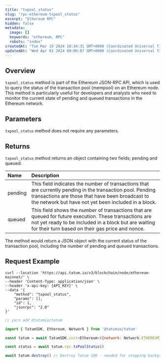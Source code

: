 ```yaml
---
title: "txpool_status"
slug: "rpc-ethereum-txpool_status"
excerpt: "Ethereum RPC"
hidden: false
metadata: 
  image: []
  keywords: "ethereum, RPC"
  robots: "index"
createdAt: "Tue Mar 19 2024 18:34:31 GMT+0000 (Coordinated Universal Time)"
updatedAt: "Wed Apr 03 2024 09:00:07 GMT+0000 (Coordinated Universal Time)"
---
```

## Overview

 `txpool_status` method is part of the Ethereum JSON-RPC API, which is used to query the status of the transaction pool (mempool) on an Ethereum node. This method is particularly useful for developers and analysts who need to monitor the current state of pending and queued transactions in the Ethereum network.

## Parameters

`txpool_status` method does not require any parameters.

## Returns

`txpool_status` method returns an object containing two fields; pending and queued:

| Name    | Description                                                                                                                                                                                                           |
| :------ | :-------------------------------------------------------------------------------------------------------------------------------------------------------------------------------------------------------------------- |
| pending | This field indicates the number of transactions that are currently pending in the transaction pool. Pending transactions are those that have been broadcast to the network but have not yet been included in a block. |
| queued  | This field shows the number of transactions that are queued for future execution. These transactions are not yet ready to be included in a block but are waiting for their turn based on their gas price and nonce.   |

The method would return a JSON object with the current status of the transaction pool, including the number of pending and queued transactions.

## Request Example

```curl cURL
curl --location 'https://api.tatum.io/v3/blockchain/node/ethereum-mainnet/' \
--header 'Content-Type: application/json' \
--header 'x-api-key: {API_KEY}' \
--data '{
    "method": "txpool_status",
    "params": [],
    "id": 1,
    "jsonrpc": "2.0"
}'
```
```javascript JS SDK
// yarn add @tatumio/tatum

import { TatumSDK, Ethereum, Network } from '@tatumio/tatum'

const tatum = await TatumSDK.init<Ethereum>({network: Network.ETHEREUM})

const status = await tatum.rpc.txPoolStatus()

await tatum.destroy() // Destroy Tatum SDK - needed for stopping background jobs
```
